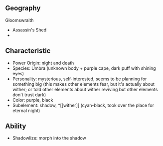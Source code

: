 ## Geography
Gloomswraith
- Assassin's Shed
- 

## Characteristic
- Power Origin: night and death
- Species: Umbra (unknown body + purple cape, dark puff with shining eyes)
- Personality: mysterious, self-interested, seems to be planning for something big (this makes other elements fear, but it's actually about wither; or told other elements about wither reviving but other elements don't trust dark)
- Color: purple, black
- Subelement: shadow, *[[wither]] (cyan-black, took over the place for eternal night)

## Ability
- Shadowlize: morph into the shadow

